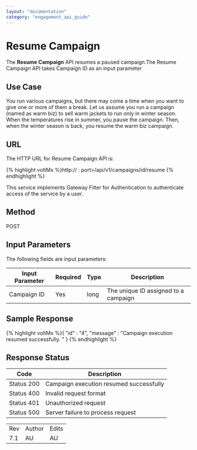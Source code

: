 ```yaml
---
layout: "documentation"
category: "engagement_api_guide"
---
```

                            


Resume Campaign
===============

The **Resume Campaign** API resumes a paused campaign.The Resume Campaign API takes Campaign ID as an input parameter

Use Case
--------

You run various campaigns, but there may come a time when you want to give one or more of them a break. Let us assume you run a campaign (named as warm biz) to sell warm jackets to run only in winter season. When the temperatures rise in summer, you pause the campaign. Then, when the winter season is back, you resume the warm biz campaign.

URL
---

The HTTP URL for Resume Campaign API is:

{% highlight voltMx %}http://<host> : port>/api/v1/campaigns/id/resume
{% endhighlight %}

This service implements Gateway Filter for Authentication to authenticate access of the service by a user.

Method
------

POST

Input Parameters
----------------

The following fields are input parameters:

  
| Input Parameter | Required | Type | Description |
| --- | --- | --- | --- |
| Campaign ID | Yes | long | The unique ID assigned to a campaign |

Sample Response
---------------

{% highlight voltMx %}{
  "id" : "4",
  "message" : "Campaign execution resumed successfully. "
}
{% endhighlight %}

Response Status
---------------

  
| Code | Description |
| --- | --- |
| Status 200 | Campaign execution resumed successfully |
| Status 400 | Invalid request format |
| Status 401 | Unauthorized request |
| Status 500 | Server failure to process request |

<table class="TableStyle-RevisionTable" cellspacing="0" style="margin-left: 0;margin-right: auto;mc-table-style: url('../Resources/TableStyles/RevisionTable.css');" data-mc-conditions="Default.HTML"><colgroup><col class="TableStyle-RevisionTable-Column-Column1"> <col class="TableStyle-RevisionTable-Column-Column1"> <col class="TableStyle-RevisionTable-Column-Column1"></colgroup><tbody><tr class="TableStyle-RevisionTable-Body-Body1"><td class="TableStyle-RevisionTable-BodyE-Column1-Body1">Rev</td><td class="TableStyle-RevisionTable-BodyE-Column1-Body1">Author</td><td class="TableStyle-RevisionTable-BodyD-Column1-Body1">Edits</td></tr><tr class="TableStyle-RevisionTable-Body-Body1"><td class="TableStyle-RevisionTable-BodyB-Column1-Body1">7.1</td><td class="TableStyle-RevisionTable-BodyB-Column1-Body1">AU</td><td class="TableStyle-RevisionTable-BodyA-Column1-Body1">AU</td></tr></tbody></table>
